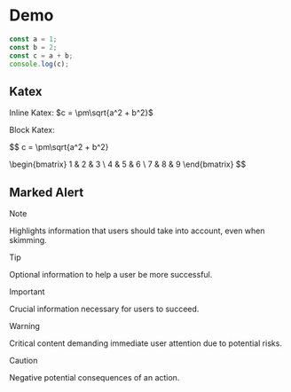 # Demo 

```javascript
const a = 1;
const b = 2;
const c = a + b;
console.log(c);
```

## Katex
Inline Katex: $c = \pm\sqrt{a^2 + b^2}$

Block Katex:

$$
c = \pm\sqrt{a^2 + b^2}

\begin{bmatrix}
1 & 2 & 3 \\
4 & 5 & 6 \\
7 & 8 & 9
\end{bmatrix}
$$

## Marked Alert
> [!NOTE]
> Highlights information that users should take into account, even when skimming.

> [!TIP]
> Optional information to help a user be more successful.

> [!IMPORTANT]
> Crucial information necessary for users to succeed.

> [!WARNING]
> Critical content demanding immediate user attention due to potential risks.

> [!CAUTION]
> Negative potential consequences of an action.